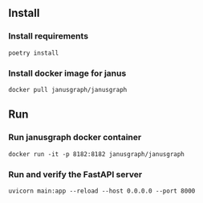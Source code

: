## Install

### Install requirements
`poetry install`
### Install docker image for janus
`docker pull janusgraph/janusgraph`

## Run
### Run janusgraph docker container
`docker run -it -p 8182:8182 janusgraph/janusgraph`
### Run and verify the FastAPI server
`uvicorn main:app --reload --host 0.0.0.0 --port 8000`